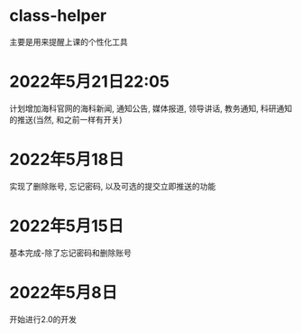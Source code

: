 # class-helper
主要是用来提醒上课的个性化工具

# 2022年5月21日22:05
计划增加海科官网的海科新闻, 通知公告, 媒体报道, 领导讲话, 教务通知, 科研通知的推送(当然, 和之前一样有开关)

# 2022年5月18日
实现了删除账号, 忘记密码, 以及可选的提交立即推送的功能

# 2022年5月15日
基本完成-除了忘记密码和删除账号

# 2022年5月8日
开始进行2.0的开发

